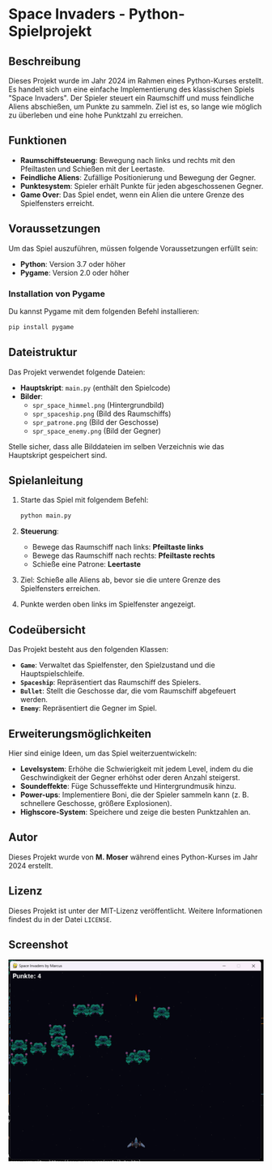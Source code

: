 # Space Invaders - Python-Spielprojekt

## Beschreibung

Dieses Projekt wurde im Jahr 2024 im Rahmen eines Python-Kurses erstellt. Es handelt sich um eine einfache Implementierung des klassischen Spiels "Space Invaders". Der Spieler steuert ein Raumschiff und muss feindliche Aliens abschießen, um Punkte zu sammeln. Ziel ist es, so lange wie möglich zu überleben und eine hohe Punktzahl zu erreichen.

## Funktionen

- **Raumschiffsteuerung**: Bewegung nach links und rechts mit den Pfeiltasten und Schießen mit der Leertaste.
- **Feindliche Aliens**: Zufällige Positionierung und Bewegung der Gegner.
- **Punktesystem**: Spieler erhält Punkte für jeden abgeschossenen Gegner.
- **Game Over**: Das Spiel endet, wenn ein Alien die untere Grenze des Spielfensters erreicht.

## Voraussetzungen

Um das Spiel auszuführen, müssen folgende Voraussetzungen erfüllt sein:

- **Python**: Version 3.7 oder höher
- **Pygame**: Version 2.0 oder höher

### Installation von Pygame

Du kannst Pygame mit dem folgenden Befehl installieren:

```bash
pip install pygame
```

## Dateistruktur

Das Projekt verwendet folgende Dateien:

- **Hauptskript**: `main.py` (enthält den Spielcode)
- **Bilder**:
  - `spr_space_himmel.png` (Hintergrundbild)
  - `spr_spaceship.png` (Bild des Raumschiffs)
  - `spr_patrone.png` (Bild der Geschosse)
  - `spr_space_enemy.png` (Bild der Gegner)

Stelle sicher, dass alle Bilddateien im selben Verzeichnis wie das Hauptskript gespeichert sind.

## Spielanleitung

1. Starte das Spiel mit folgendem Befehl:

   ```bash
   python main.py
   ```

2. **Steuerung**:

   - Bewege das Raumschiff nach links: **Pfeiltaste links**
   - Bewege das Raumschiff nach rechts: **Pfeiltaste rechts**
   - Schieße eine Patrone: **Leertaste**

3. Ziel: Schieße alle Aliens ab, bevor sie die untere Grenze des Spielfensters erreichen.

4. Punkte werden oben links im Spielfenster angezeigt.

## Codeübersicht

Das Projekt besteht aus den folgenden Klassen:

- **`Game`**: Verwaltet das Spielfenster, den Spielzustand und die Hauptspielschleife.
- **`Spaceship`**: Repräsentiert das Raumschiff des Spielers.
- **`Bullet`**: Stellt die Geschosse dar, die vom Raumschiff abgefeuert werden.
- **`Enemy`**: Repräsentiert die Gegner im Spiel.

## Erweiterungsmöglichkeiten

Hier sind einige Ideen, um das Spiel weiterzuentwickeln:

- **Levelsystem**: Erhöhe die Schwierigkeit mit jedem Level, indem du die Geschwindigkeit der Gegner erhöhst oder deren Anzahl steigerst.
- **Soundeffekte**: Füge Schusseffekte und Hintergrundmusik hinzu.
- **Power-ups**: Implementiere Boni, die der Spieler sammeln kann (z. B. schnellere Geschosse, größere Explosionen).
- **Highscore-System**: Speichere und zeige die besten Punktzahlen an.

## Autor

Dieses Projekt wurde von **M. Moser** während eines Python-Kurses im Jahr 2024 erstellt.

## Lizenz

Dieses Projekt ist unter der MIT-Lizenz veröffentlicht. Weitere Informationen findest du in der Datei `LICENSE`.

## Screenshot
![Screenshot](screenshot.png)
